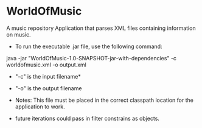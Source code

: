 # WorldOfMusic
A music repository Application that parses XML files containing information on music.

- To run the executable .jar file, use the following command:

java -jar "WorldOfMusic-1.0-SNAPSHOT-jar-with-dependencies" -c worldofmusic.xml -o output.xml

 - "-c" is the input filename*
 - "-o" is the output filename

- Notes: This file must be placed in the correct classpath location for the application to work.
- future iterations could pass in filter constrains as objects.
